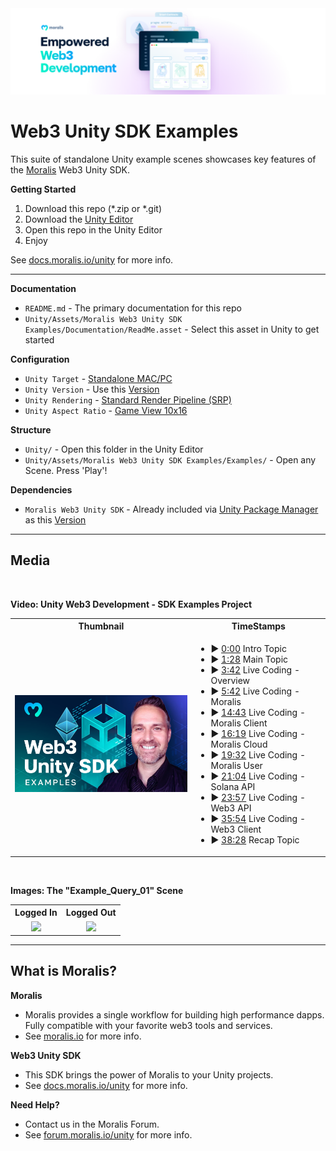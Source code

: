 <img src="https://github.com/MoralisWeb3/web3-unity-sdk-examples/blob/ef346891d0f2a1c4568c7509be2165cab912cd37/Unity/Assets/Moralis%20Web3%20Unity%20SDK%20Examples/Documentation/Images/ReadMeBanner.png" />


# Web3 Unity SDK Examples

This suite of standalone Unity example scenes showcases key features of the [Moralis](https://moralis.io/) Web3 Unity SDK.

**Getting Started**
1. Download this repo (*.zip or *.git)
2. Download the [Unity Editor](https://store.unity.com/#plans-individual)
3. Open this repo in the Unity Editor
4. Enjoy

See [docs.moralis.io/unity](https://docs.moralis.io/unity) for more info.

---

**Documentation**
* `README.md` - The primary documentation for this repo
* `Unity/Assets/Moralis Web3 Unity SDK Examples/Documentation/ReadMe.asset` - Select this asset in Unity to get started

**Configuration**
* `Unity Target` - [Standalone MAC/PC](https://support.unity.com/hc/en-us/articles/206336795-What-platforms-are-supported-by-Unity-)
* `Unity Version` - Use this [Version](./Unity/ProjectSettings/ProjectVersion.txt)
* `Unity Rendering` - [Standard Render Pipeline (SRP)](https://docs.unity3d.com/Packages/com.unity.render-pipelines.universal@10.2/manual/index.html)
* `Unity Aspect Ratio` - [Game View 10x16](https://docs.unity3d.com/Manual/GameView.html)

**Structure**
* `Unity/` - Open this folder in the Unity Editor
* `Unity/Assets/Moralis Web3 Unity SDK Examples/Examples/` - Open any Scene. Press 'Play'!

**Dependencies**
* `Moralis Web3 Unity SDK` - Already included via [Unity Package Manager](https://docs.unity3d.com/Manual/upm-ui.html) as this [Version](./Unity/Packages/manifest.json)

----

## Media

<BR>
  
**Video: Unity Web3 Development - SDK Examples Project**
<table>
  <tr>
    <th>Thumbnail</th>
    <th>TimeStamps</th>
  </tr>
  <tr>
    <td style="max-width:50%;" align="center"><a href="https://www.youtube.com/watch?v=UJ_PiKoMTR4&list=PLFPZ8ai7J-iT8JvlwTCvBrKYqO8qT4DrB&index=4"><img src="https://github.com/MoralisWeb3/web3-unity-sdk-examples/blob/main/Unity/Assets/Moralis%20Web3%20Unity%20SDK%20Examples/Documentation/Images/YouTubeThumbnail.png" width = "400"></a></td>
        <td align="left">
<ul>          
<li>▶ <a href="https://www.youtube.com/watch?v=UJ_PiKoMTR4&list=PLFPZ8ai7J-iT8JvlwTCvBrKYqO8qT4DrB&index=4&t=0s">0:00</a> Intro Topic</li>
<li>▶ <a href="https://www.youtube.com/watch?v=UJ_PiKoMTR4&list=PLFPZ8ai7J-iT8JvlwTCvBrKYqO8qT4DrB&index=4&t=88s">1:28</a> Main Topic</li>
<li>▶ <a href="https://www.youtube.com/watch?v=UJ_PiKoMTR4&list=PLFPZ8ai7J-iT8JvlwTCvBrKYqO8qT4DrB&index=4&t=222s">3:42</a> Live Coding - Overview</li>
<li>▶ <a href="https://www.youtube.com/watch?v=UJ_PiKoMTR4&list=PLFPZ8ai7J-iT8JvlwTCvBrKYqO8qT4DrB&index=4&t=342s">5:42</a> Live Coding - Moralis </li>
<li>▶ <a href="https://www.youtube.com/watch?v=UJ_PiKoMTR4&list=PLFPZ8ai7J-iT8JvlwTCvBrKYqO8qT4DrB&index=4&t=883s">14:43</a> Live Coding - Moralis Client</li>
<li>▶ <a href="https://www.youtube.com/watch?v=UJ_PiKoMTR4&list=PLFPZ8ai7J-iT8JvlwTCvBrKYqO8qT4DrB&index=4&t=979s">16:19</a> Live Coding - Moralis Cloud</li>
<li>▶ <a href="https://www.youtube.com/watch?v=UJ_PiKoMTR4&list=PLFPZ8ai7J-iT8JvlwTCvBrKYqO8qT4DrB&index=4&t=1172s">19:32</a> Live Coding - Moralis User</li>
<li>▶ <a href="https://www.youtube.com/watch?v=UJ_PiKoMTR4&list=PLFPZ8ai7J-iT8JvlwTCvBrKYqO8qT4DrB&index=4&t=1264s">21:04</a> Live Coding - Solana API</li>
<li>▶ <a href="https://www.youtube.com/watch?v=UJ_PiKoMTR4&list=PLFPZ8ai7J-iT8JvlwTCvBrKYqO8qT4DrB&index=4&t=1437s">23:57</a> Live Coding - Web3 API</li>
<li>▶ <a href="https://www.youtube.com/watch?v=UJ_PiKoMTR4&list=PLFPZ8ai7J-iT8JvlwTCvBrKYqO8qT4DrB&index=4&t=2154s">35:54</a> Live Coding - Web3 Client</li>
<li>▶ <a href="https://www.youtube.com/watch?v=UJ_PiKoMTR4&list=PLFPZ8ai7J-iT8JvlwTCvBrKYqO8qT4DrB&index=4&t=2308s">38:28</a> Recap Topic</li>
</ul>
    </td>
  </tr> 
</table>

 
<BR>

**Images: The "Example_Query_01" Scene**
<table>
  <tr>
    <th>Logged In</th>
    <th>Logged Out</th>
  </tr>
  <tr>
    <td style="max-width:50%;" align="center"><img src="https://github.com/SamuelAsherRivello/web3-unity-sdk-examples/blob/main/Unity/Assets/Moralis%20Web3%20Unity%20SDK%20Examples/Documentation/Images/Screenshot_01.png" width = "250"></td>
    <td align="center"><img src="https://github.com/SamuelAsherRivello/web3-unity-sdk-examples/blob/main/Unity/Assets/Moralis%20Web3%20Unity%20SDK%20Examples/Documentation/Images/Screenshot_02.png" width = "250"></td>
  </tr> 
</table>

----

## What is Moralis?

**Moralis**

* Moralis provides a single workflow for building high performance dapps. Fully compatible with your favorite web3 tools and services. 
* See [moralis.io](https://moralis.io) for more info.

**Web3 Unity SDK**

* This SDK brings the power of Moralis to your Unity projects. 
* See [docs.moralis.io/unity](https://docs.moralis.io/unity) for more info.

**Need Help?**

* Contact us in the Moralis Forum. 
* See [forum.moralis.io/unity](https://forum.moralis.io/unity) for more info.
